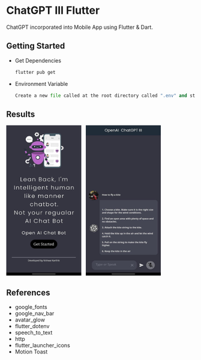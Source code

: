 # ChatGPT III Flutter
ChatGPT incorporated into Mobile App using Flutter & Dart.



## Getting Started

+ Get Dependencies
    ```bash
    flutter pub get
    ```

+ Environment Variable
    ```python
    Create a new file called at the root directory called ".env" and store your API key in string format.
    ```

## Results
<p>
<img src="./results/2.jpg" height="400" width="200" />
&nbsp;
<img src="./results/1.jpg" height="400" width="200" />

</p>

## References
+ google_fonts <br>
+ google_nav_bar <br>
+ avatar_glow <br>
+ flutter_dotenv <br>
+ speech_to_text <br>
+ http <br>
+ flutter_launcher_icons <br>
+ Motion Toast